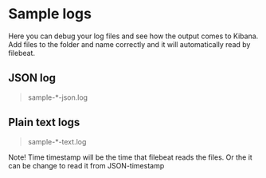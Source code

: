 # Sample logs

Here you can debug your log files and see how the output comes to Kibana.  
Add files to the folder and name correctly and it will automatically read by filebeat.


## JSON log
>sample-*-json.log

## Plain text logs
>sample-*-text.log
  
Note! Time timestamp will be the time that filebeat reads the files. Or the it can be change to read it from JSON-timestamp

